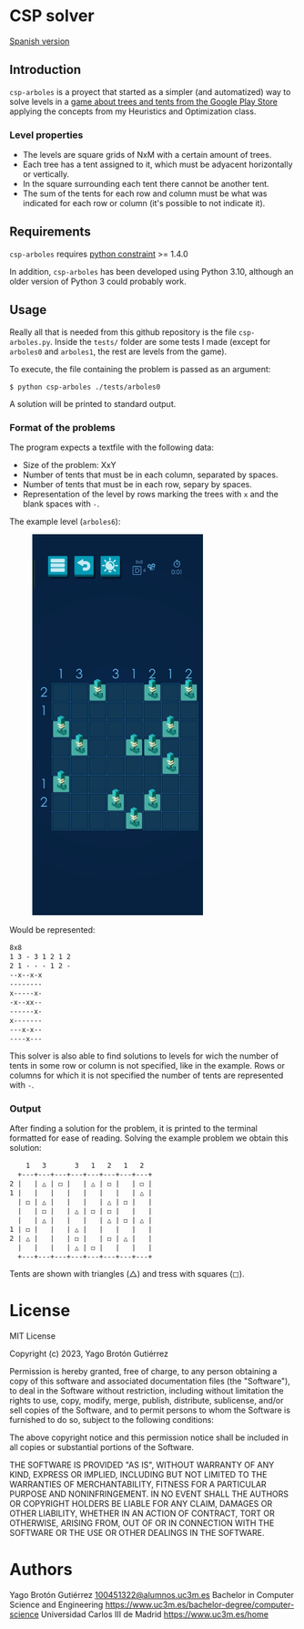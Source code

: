 # CSP solver 
[Spanish version](./README.md)

## Introduction
`csp-arboles` is a proyect that started as a simpler (and automatized) way to solve levels in a
[game about trees and tents from the Google Play Store](https://play.google.com/store/apps/details?id=com.frozax.tentsandtrees&pcampaignid=web_share)
applying the concepts from my Heuristics and Optimization class.

### Level properties
- The levels are square grids of NxM with a certain amount of trees.
- Each tree has a tent assigned to it, which must be adyacent horizontally or vertically.
- In the square surrounding each tent there cannot be another tent.
- The sum of the tents for each row and column must be what was indicated for each row or column (it's possible to not indicate it).

## Requirements
`csp-arboles` requires [python constraint](https://pypi.org/project/python-constraint/) >= 1.4.0

In addition, `csp-arboles` has been developed using Python 3.10, although an older version of Python 3 could probably work.

## Usage
Really all that is needed from this github repository is the file `csp-arboles.py`.
Inside the `tests/` folder are some tests I made (except for `arboles0` and `arboles1`, the rest are levels from the game).

To execute, the file containing the problem is passed as an argument:
```
$ python csp-arboles ./tests/arboles0
```
A solution will be printed to standard output.

### Format of the problems
The program expects a textfile with the following data:
- Size of the problem: XxY
- Number of tents that must be in each column, separated by spaces.
- Number of tents that must be in each row, separy by spaces.
- Representation of the level by rows marking the trees with `x` and the blank spaces with `-`.

The example level (`arboles6`):
<figure>
    <img src="level.jpg" alt="Example of a level" width=300>
</figure>

Would be represented:
```
8x8
1 3 - 3 1 2 1 2
2 1 - - - 1 2 -
--x--x-x
--------
x-----x-
-x--xx--
------x-
x-------
---x-x--
----x---
```

This solver is also able to find solutions to levels for wich the number of tents in some row or column is not specified, like in the example.
Rows or columns for which it is not specified the number of tents are represented with `-`.

### Output
After finding a solution for the problem, it is printed to the terminal formatted for ease of reading.
Solving the example problem we obtain this solution:
```
    1   3       3   1   2   1   2
  +---+---+---+---+---+---+---+---+
2 |   | △ | ◻ |   | △ | ◻ |   | ◻ |
1 |   |   |   |   |   |   |   | △ |
  | ◻ | △ |   |   |   | △ | ◻ |   |
  |   | ◻ |   | △ | ◻ | ◻ |   |   |
  |   | △ |   |   |   | △ | ◻ | △ |
1 | ◻ |   |   | △ |   |   |   |   |
2 | △ |   |   | ◻ |   | ◻ | △ |   |
  |   |   |   | △ | ◻ |   |   |   |
  +---+---+---+---+---+---+---+---+
```

Tents are shown with triangles (△) and tress with squares (◻).

# License #

MIT License

Copyright (c) 2023, Yago Brotón Gutiérrez

Permission is hereby granted, free of charge, to any person obtaining a copy
of this software and associated documentation files (the "Software"), to deal
in the Software without restriction, including without limitation the rights
to use, copy, modify, merge, publish, distribute, sublicense, and/or sell
copies of the Software, and to permit persons to whom the Software is
furnished to do so, subject to the following conditions:

The above copyright notice and this permission notice shall be included in all
copies or substantial portions of the Software.

THE SOFTWARE IS PROVIDED "AS IS", WITHOUT WARRANTY OF ANY KIND, EXPRESS OR
IMPLIED, INCLUDING BUT NOT LIMITED TO THE WARRANTIES OF MERCHANTABILITY,
FITNESS FOR A PARTICULAR PURPOSE AND NONINFRINGEMENT. IN NO EVENT SHALL THE
AUTHORS OR COPYRIGHT HOLDERS BE LIABLE FOR ANY CLAIM, DAMAGES OR OTHER
LIABILITY, WHETHER IN AN ACTION OF CONTRACT, TORT OR OTHERWISE, ARISING FROM,
OUT OF OR IN CONNECTION WITH THE SOFTWARE OR THE USE OR OTHER DEALINGS IN THE
SOFTWARE.


# Authors #

Yago Brotón Gutiérrez <100451322@alumnos.uc3m.es>
Bachelor in Computer Science and Engineering <https://www.uc3m.es/bachelor-degree/computer-science>
Universidad Carlos III de Madrid <https://www.uc3m.es/home>
